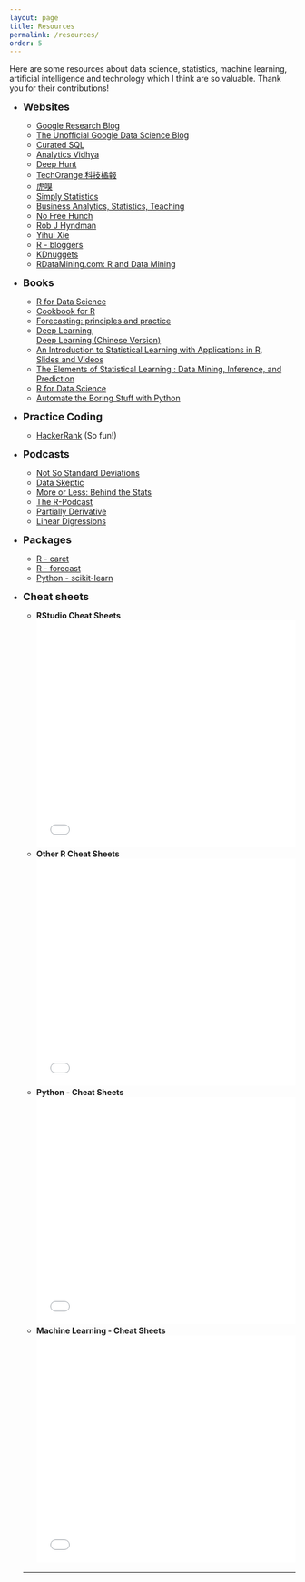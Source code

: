 ```yaml
---
layout: page
title: Resources
permalink: /resources/
order: 5
---
```

Here are some resources about data science, statistics, machine learning,
artificial intelligence and technology which I think are so valuable.
Thank you for their contributions!

* **<font size="4">Websites</font>** <br />
  * [Google Research Blog](https://research.googleblog.com)
  * [The Unofficial Google Data Science Blog](http://www.unofficialgoogledatascience.com)
  * [Curated SQL](http://curatedsql.com)
  * [Analytics Vidhya](https://www.analyticsvidhya.com)
  * [Deep Hunt](https://deephunt.in)
  * [TechOrange 科技橘報](https://buzzorange.com/techorange/)
  * [虎嗅](https://www.huxiu.com/channel/105.html)
  * [Simply Statistics](https://simplystatistics.org/)
  * [Business Analytics, Statistics, Teaching](http://www.bzst.com)
  * [No Free Hunch](http://blog.kaggle.com)
  * [Rob J Hyndman](https://robjhyndman.com/)
  * [Yihui Xie](https://yihui.name)
  * [R - bloggers](https://www.r-bloggers.com)
  * [KDnuggets](http://www.kdnuggets.com)
  * [RDataMining.com: R and Data Mining](http://www.rdatamining.com)

* **<font size="4">Books</font>** <br />
  * [R for Data Science](http://r4ds.had.co.nz/)
  * [Cookbook for R](http://www.cookbook-r.com)
  * [Forecasting: principles and practice](https://www.otexts.org/fpp)
  * [Deep Learning](http://www.deeplearningbook.org/), <br />
    [Deep Learning (Chinese Version)](https://exacity.github.io/deeplearningbook-chinese/)
  * [An Introduction to Statistical Learning with Applications in R](http://www-bcf.usc.edu/~gareth/ISL/ISLR%20Sixth%20Printing.pdf), <br />
    [Slides and Videos](https://www.r-bloggers.com/in-depth-introduction-to-machine-learning-in-15-hours-of-expert-videos/)
  * [The Elements of Statistical Learning : Data Mining, Inference, and Prediction](http://statweb.stanford.edu/~tibs/ElemStatLearn/)
  * [R for Data Science](http://r4ds.had.co.nz/)
  * [Automate the Boring Stuff with Python](https://automatetheboringstuff.com/)

* **<font size="4">Practice Coding</font>** <br />
  * [HackerRank](https://www.hackerrank.com/) (So fun!)

* **<font size="4">Podcasts</font>** <br />
  * [Not So Standard Deviations](https://soundcloud.com/nssd-podcast)
  * [Data Skeptic](https://dataskeptic.com/)
  * [More or Less: Behind the Stats](http://www.bbc.co.uk/programmes/p02nrss1)
  * [The R-Podcast](https://r-podcast.org/)
  * [Partially Derivative](http://partiallyderivative.com/)
  * [Linear Digressions](http://lineardigressions.com/)

* **<font size="4">Packages</font>** <br />
  * [R - caret](http://topepo.github.io/caret/index.html)
  * [R - forecast](https://github.com/robjhyndman/forecast)
  * [Python - scikit-learn](http://scikit-learn.org/stable/tutorial/machine_learning_map/)

* **<font size="4">Cheat sheets</font>** <br />
  * **RStudio Cheat Sheets**
    <embed src="{{ site.baseurl }}/assets/file/Rstudio-cheatsheet.pdf" width="100%" height="400px" />
  * **Other R Cheat Sheets**
    <embed src="{{ site.baseurl }}/assets/file/R-cheatsheet.pdf" width="100%" height="400px" />
  * **Python - Cheat Sheets**
    <embed src="{{ site.baseurl }}/assets/file/python-cheatsheet.pdf" width="100%" height="400px" />
  * **Machine Learning - Cheat Sheets**
    <embed src="{{ site.baseurl }}/assets/file/ml-cheatsheet.pdf" width="100%" height="400px" />

  ***
